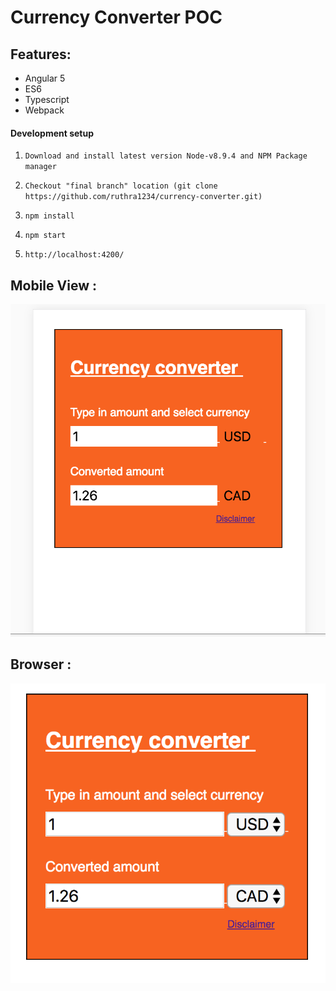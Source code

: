 # Currency Converter POC

## Features:

- Angular 5
- ES6
- Typescript
- Webpack

#### Development setup

1. `Download and install latest version Node-v8.9.4 and NPM Package manager`

2. `Checkout "final branch" location (git clone https://github.com/ruthra1234/currency-converter.git)`

3. `npm install`

4. `npm start`

5. `http://localhost:4200/`

## Mobile View :

![Mobile View](./src/assets/mobile.png)

## Browser :

![Browser](./src/assets/desk.png)